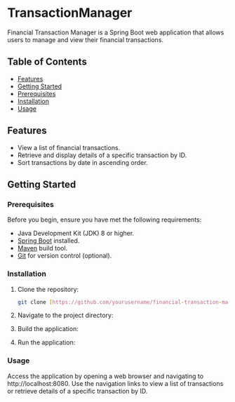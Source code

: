 # TransactionManager

Financial Transaction Manager is a Spring Boot web application that allows users to manage and view their financial transactions.

## Table of Contents

- [Features](#features)
- [Getting Started](#getting-started)
- [Prerequisites](#prerequisites)
- [Installation](#installation)
- [Usage](#usage)

## Features

- View a list of financial transactions.
- Retrieve and display details of a specific transaction by ID.
- Sort transactions by date in ascending order.

## Getting Started

### Prerequisites

Before you begin, ensure you have met the following requirements:

- Java Development Kit (JDK) 8 or higher.
- [Spring Boot](https://spring.io/projects/spring-boot) installed.
- [Maven](https://maven.apache.org/) build tool.
- [Git](https://git-scm.com/) for version control (optional).

### Installation

1. Clone the repository:

   ```bash
   git clone [https://github.com/yourusername/financial-transaction-manager.git](https://github.com/OSUMed/TransactionManager)
   ```
2. Navigate to the project directory:
3. Build the application:
5. Run the application:

### Usage

Access the application by opening a web browser and navigating to http://localhost:8080.
Use the navigation links to view a list of transactions or retrieve details of a specific transaction by ID.

